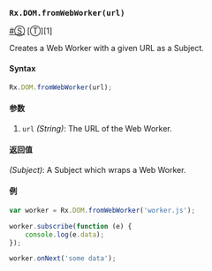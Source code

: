 ### <a id="rxdomfromwebworkerurl"></a>`Rx.DOM.fromWebWorker(url)`
<a href="#rxdomfromwebworkerurl">#</a>[&#x24C8;](https://github.com/Reactive-Extensions/RxJS-DOM/blob/master/rx.dom.js#L434-L456 "View in source") [&#x24C9;][1]

Creates a Web Worker with a given URL as a Subject.

#### Syntax
```js
Rx.DOM.fromWebWorker(url);
```	
#### 参数
1. `url` *(String)*: The URL of the Web Worker.

#### 返回值
*(Subject)*: A Subject which wraps a Web Worker.

#### 例
```js
var worker = Rx.DOM.fromWebWorker('worker.js');

worker.subscribe(function (e) {
	console.log(e.data);
});

worker.onNext('some data');
```